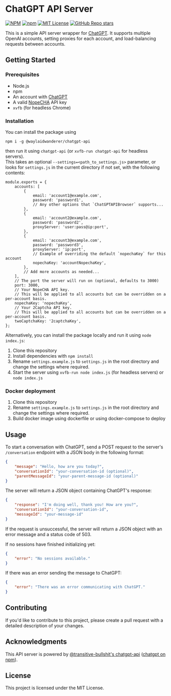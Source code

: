 # ChatGPT API Server

[![NPM](https://img.shields.io/npm/v/@waylaidwanderer/chatgpt-api.svg)](https://www.npmjs.com/package/@waylaidwanderer/chatgpt-api)
[![npm](https://img.shields.io/npm/dt/@waylaidwanderer/chatgpt-api)](https://www.npmjs.com/package/@waylaidwanderer/chatgpt-api)
[![MIT License](https://img.shields.io/badge/license-MIT-blue)](https://github.com/waylaidwanderer/node-chatgpt-api/blob/main/LICENSE)
[![GitHub Repo stars](https://img.shields.io/github/stars/waylaidwanderer/node-chatgpt-api)](https://github.com/waylaidwanderer/node-chatgpt-api/)

This is a simple API server wrapper for [ChatGPT](https://chat.openai.com/chat). It supports multiple OpenAI accounts, setting proxies for each account, and load-balancing requests between accounts.

## Getting Started

### Prerequisites
- Node.js
- npm
- An account with [ChatGPT](https://chat.openai.com/chat)
- A valid [NopeCHA](https://nopecha.com/) API key
- `xvfb` (for headless Chrome)

### Installation

You can install the package using
```
npm i -g @waylaidwanderer/chatgpt-api
```
then run it using
`chatgpt-api` (or `xvfb-run chatgpt-api` for headless servers).  
This takes an optional `--settings=<path_to_settings.js>` parameter, or looks for `settings.js` in the current directory if not set, with the following contents:
```JS
module.exports = {
    accounts: [
        {
            email: 'account1@example.com',
            password: 'password1',
            // Any other options that `ChatGPTAPIBrowser` supports...
        },
        {
            email: 'account2@example.com',
            password: 'password2',
            proxyServer: 'user:pass@ip:port',
        },
        {
            email: 'account3@example.com',
            password: 'password3',
            proxyServer: 'ip:port',
            // Example of overriding the default `nopechaKey` for this account
            nopechaKey: 'accountNopechaKey',
        },
        // Add more accounts as needed...
    ],
    // The port the server will run on (optional, defaults to 3000)
    port: 3000,
    // Your NopeCHA API key.
    // This will be applied to all accounts but can be overridden on a per-account basis.
    nopechaKey: 'nopechaKey',
    // Your 2Captcha API key.
    // This will be applied to all accounts but can be overridden on a per-account basis.
    twoCaptchaKey: '2captchaKey',
};
```

Alternatively, you can install the package locally and run it using `node index.js`:
1. Clone this repository
2. Install dependencies with `npm install`
3. Rename `settings.example.js` to `settings.js` in the root directory and change the settings where required.
4. Start the server using `xvfb-run node index.js` (for headless servers) or `node index.js`

### Docker deployment

1. Clone this repository
2. Rename `settings.example.js` to `settings.js` in the root directory and change the settings where required.
3. Build docker image using dockerfile or using docker-compose to deploy


## Usage
To start a conversation with ChatGPT, send a POST request to the server's `/conversation` endpoint with a JSON body in the following format:
```JSON
{
    "message": "Hello, how are you today?",
    "conversationId": "your-conversation-id (optional)",
    "parentMessageId": "your-parent-message-id (optional)"
}
```
The server will return a JSON object containing ChatGPT's response:
```JSON
{
    "response": "I'm doing well, thank you! How are you?",
    "conversationId": "your-conversation-id",
    "messageId": "your-message-id"
}
```

If the request is unsuccessful, the server will return a JSON object with an error message and a status code of 503.

If no sessions have finished initializing yet:
```JSON
{
    "error": "No sessions available."
}
```
If there was an error sending the message to ChatGPT:
```JSON
{
    "error": "There was an error communicating with ChatGPT."
}
```

## Contributing
If you'd like to contribute to this project, please create a pull request with a detailed description of your changes.

## Acknowledgments
This API server is powered by [@transitive-bullshit's chatgpt-api](https://github.com/transitive-bullshit/chatgpt-api) ([chatgpt on npm](https://www.npmjs.com/package/chatgpt)).

## License
This project is licensed under the MIT License.
